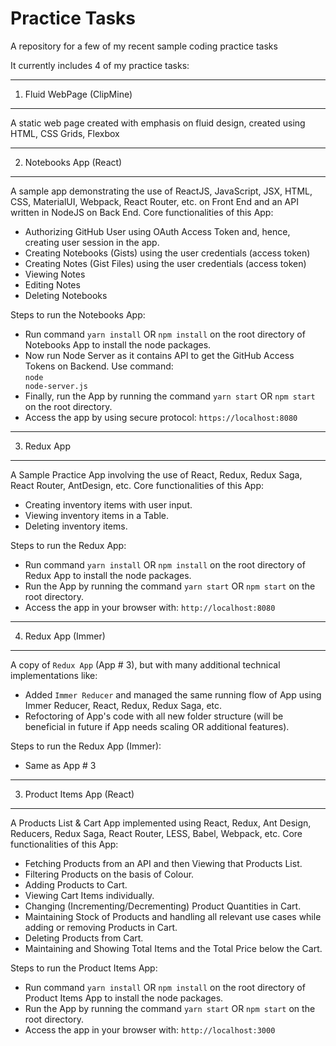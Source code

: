 # Practice Tasks

A repository for a few of my recent sample coding practice tasks

It currently includes 4 of my practice tasks:

---------------------------
1) Fluid WebPage (ClipMine)
---------------------------

A static web page created with emphasis on fluid design, created using HTML, CSS Grids, Flexbox

------------------------
2) Notebooks App (React)
------------------------

A sample app demonstrating the use of ReactJS, JavaScript, JSX, HTML, CSS, MaterialUI, Webpack, React Router, etc. on Front End and an API written in NodeJS on Back End. Core functionalities of this App:
- Authorizing GitHub User using OAuth Access Token and, hence, creating user session in the app.
- Creating Notebooks (Gists) using the user credentials (access token)
- Creating Notes (Gist Files) using the user credentials (access token)
- Viewing Notes
- Editing Notes
- Deleting Notebooks

Steps to run the Notebooks App:
- Run command <code>yarn install</code> OR <code>npm install</code> on the root directory of Notebooks App to install the node packages.
- Now run Node Server as it contains API to get the GitHub Access Tokens on Backend. Use command:<br>
<code>node node-server.js</code>
- Finally, run the App by running the command <code>yarn start</code> OR <code>npm start</code> on the root directory.
- Access the app by using secure protocol: <code>https://localhost:8080</code>

------------
3) Redux App
------------

A Sample Practice App involving the use of React, Redux, Redux Saga, React Router, AntDesign, etc. Core functionalities of this App:
- Creating inventory items with user input.
- Viewing inventory items in a Table.
- Deleting inventory items.

Steps to run the Redux App:
- Run command <code>yarn install</code> OR <code>npm install</code> on the root directory of Redux App to install the node packages.
- Run the App by running the command <code>yarn start</code> OR <code>npm start</code> on the root directory.
- Access the app in your browser with: <code>http://localhost:8080</code>

--------------------
4) Redux App (Immer)
--------------------

A copy of <code>Redux App</code> (App # 3), but with many additional technical implementations like:
- Added <code>Immer Reducer</code> and managed the same running flow of App using Immer Reducer, React, Redux, Redux Saga, etc.
- Refoctoring of App's code with all new folder structure (will be beneficial in future if App needs scaling OR additional features).

Steps to run the Redux App (Immer):
- Same as App # 3

----------------------------
3) Product Items App (React)
----------------------------

A Products List & Cart App implemented using React, Redux, Ant Design, Reducers, Redux Saga, React Router, LESS, Babel, Webpack, etc. Core functionalities of this App:
- Fetching Products from an API and then Viewing that Products List.
- Filtering Products on the basis of Colour.
- Adding Products to Cart.
- Viewing Cart Items individually.
- Changing (Incrementing/Decrementing) Product Quantities in Cart. 
- Maintaining Stock of Products and handling all relevant use cases while adding or removing Products in Cart.
- Deleting Products from Cart.
- Maintaining and Showing Total Items and the Total Price below the Cart.

Steps to run the Product Items App:
- Run command <code>yarn install</code> OR <code>npm install</code> on the root directory of Product Items App to install the node packages.
- Run the App by running the command <code>yarn start</code> OR <code>npm start</code> on the root directory.
- Access the app in your browser with: <code>http://localhost:3000</code>
